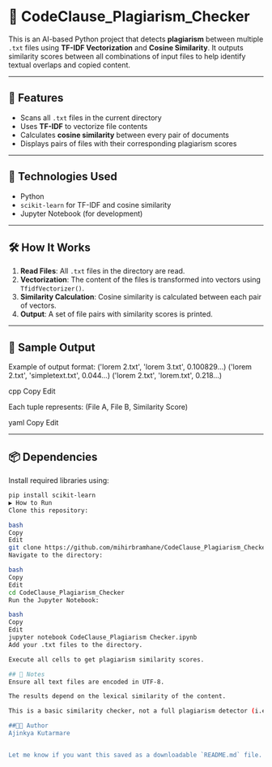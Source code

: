 # 📄 CodeClause_Plagiarism_Checker

This is an AI-based Python project that detects **plagiarism** between multiple `.txt` files using **TF-IDF Vectorization** and **Cosine Similarity**. It outputs similarity scores between all combinations of input files to help identify textual overlaps and copied content.

---

## 🚀 Features

- Scans all `.txt` files in the current directory
- Uses **TF-IDF** to vectorize file contents
- Calculates **cosine similarity** between every pair of documents
- Displays pairs of files with their corresponding plagiarism scores

---

## 🧠 Technologies Used

- Python
- `scikit-learn` for TF-IDF and cosine similarity
- Jupyter Notebook (for development)

---

## 🛠 How It Works

1. **Read Files**: All `.txt` files in the directory are read.
2. **Vectorization**: The content of the files is transformed into vectors using `TfidfVectorizer()`.
3. **Similarity Calculation**: Cosine similarity is calculated between each pair of vectors.
4. **Output**: A set of file pairs with similarity scores is printed.

---

## 📂 Sample Output

Example of output format:
('lorem 2.txt', 'lorem 3.txt', 0.100829...)
('lorem 2.txt', 'simpletext.txt', 0.044...)
('lorem 2.txt', 'lorem.txt', 0.218...)

cpp
Copy
Edit

Each tuple represents:
(File A, File B, Similarity Score)

yaml
Copy
Edit

---

## 📦 Dependencies

Install required libraries using:

```bash
pip install scikit-learn
▶️ How to Run
Clone this repository:

bash
Copy
Edit
git clone https://github.com/mihirbramhane/CodeClause_Plagiarism_Checker.git
Navigate to the directory:

bash
Copy
Edit
cd CodeClause_Plagiarism_Checker
Run the Jupyter Notebook:

bash
Copy
Edit
jupyter notebook CodeClause_Plagiarism Checker.ipynb
Add your .txt files to the directory.

Execute all cells to get plagiarism similarity scores.

## 📌 Notes
Ensure all text files are encoded in UTF-8.

The results depend on the lexical similarity of the content.

This is a basic similarity checker, not a full plagiarism detector (i.e., it doesn't catch paraphrased content).

##🧑‍💻 Author
Ajinkya Kutarmare


Let me know if you want this saved as a downloadable `README.md` file.

